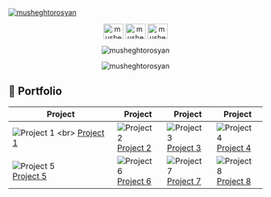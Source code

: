 <p align="left"> <a href="https://github.com/ryo-ma/github-profile-trophy"><img src="https://github-profile-trophy.vercel.app/?username=musheghtorosyan&theme=matrix&no-frame=true" alt="musheghtorosyan" /></a> </p>
<p align="center">
<a href="https://linkedin.com/in/musheghtorosyan" target="blank"><img align="center" src="https://raw.githubusercontent.com/rahuldkjain/github-profile-readme-generator/master/src/images/icons/Social/linked-in-alt.svg" alt="musheghtorosyan" height="30" width="40" /></a>
<a href="https://fb.com/musheghtorosyan" target="blank"><img align="center" src="https://raw.githubusercontent.com/rahuldkjain/github-profile-readme-generator/master/src/images/icons/Social/facebook.svg" alt="musheghtorosyan" height="30" width="40" /></a>
<a href="https://instagram.com/musheghtorosyan" target="blank"><img align="center" src="https://raw.githubusercontent.com/rahuldkjain/github-profile-readme-generator/master/src/images/icons/Social/instagram.svg" alt="musheghtorosyan" height="30" width="40" /></a>
</p>
<p align="center"> <img src="https://komarev.com/ghpvc/?username=musheghtorosyan&label=Profile%20views&color=0e75b6&style=flat" alt="musheghtorosyan" /> </p>
<p align="center"><img src="https://github-readme-streak-stats.herokuapp.com/?user=musheghtorosyan" alt="musheghtorosyan" /></p>
<!-- <p align="left"> <a href="https://twitter.com/" target="blank"><img src="https://img.shields.io/twitter/follow/?logo=twitter&style=for-the-badge" alt="" /></a> </p> -->
<!--<p><img align="center" src="https://github-readme-stats.vercel.app/api?username=musheghtorosyan&show_icons=true&locale=en&random=1" alt="musheghtorosyan" /></p>-->
<!--<p><img align="center" src="https://github-readme-stats.vercel.app/api/top-langs?username=musheghtorosyan&show_icons=true&locale=en&layout=compact&random=1" alt="musheghtorosyan" /></p>-->

## 📌 Portfolio  

| Project | Project | Project | Project |
|---------|---------|---------|---------|
| ![Project 1]([[https://via.placeholder.com](https://t3.ftcdn.net/jpg/07/67/08/86/360_F_767088656_CO4OlFVXYEF9btm2I9049HtG4BMIW9GF.jpg)](https://t3.ftcdn.net/jpg/07/67/08/86/360_F_767088656_CO4OlFVXYEF9btm2I9049HtG4BMIW9GF.jpg)/150) <br> [Project 1](https://github.com/yourusername/project1) | ![Project 2](https://via.placeholder.com/150) <br> [Project 2](https://github.com/yourusername/project2) | ![Project 3](https://via.placeholder.com/150) <br> [Project 3](https://github.com/yourusername/project3) | ![Project 4](https://via.placeholder.com/150) <br> [Project 4](https://github.com/yourusername/project4) |
| ![Project 5](https://via.placeholder.com/150) <br> [Project 5](https://github.com/yourusername/project5) | ![Project 6](https://via.placeholder.com/150) <br> [Project 6](https://github.com/yourusername/project6) | ![Project 7](https://via.placeholder.com/150) <br> [Project 7](https://github.com/yourusername/project7) | ![Project 8](https://via.placeholder.com/150) <br> [Project 8](https://github.com/yourusername/project8) |
